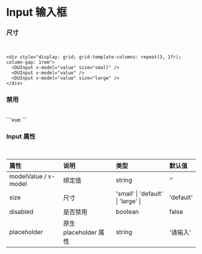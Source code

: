 <script setup>
import { ref } from 'vue'
import DUInput from '../../packages/components/input/src/Index.vue'
const value = ref('')
</script>

# Input 输入框

### 尺寸
<br />

<div style="display: grid; grid-template-columns: repeat(3, 1fr); column-gap: 1rem">
  <DUInput v-model="value" size="small" />
  <DUInput v-model="value" />
  <DUInput v-model="value" size="large" />
</div>

```vue
<div style="display: grid; grid-template-columns: repeat(3, 1fr); column-gap: 1rem">
  <DUInput v-model="value" size="small" />
  <DUInput v-model="value" />
  <DUInput v-model="value" size="large" />
</div>
```

### 禁用
<br />

<DUInput disabled />
```vue
<DUInput disabled />
```

### Input 属性
<br />

| 属性 | 说明 | 类型 | 默认值 |
|:-----|:----|:-----|:-------|
| modelValue / v-model | 绑定值 | string | '' |
| size | 尺寸 | 'small' &#124; 'default' &#124; 'large' &#124; | 'default' |
| disabled | 是否禁用 | boolean | false |
| placeholder | 原生 placeholder 属性 | string | '请输入' |
